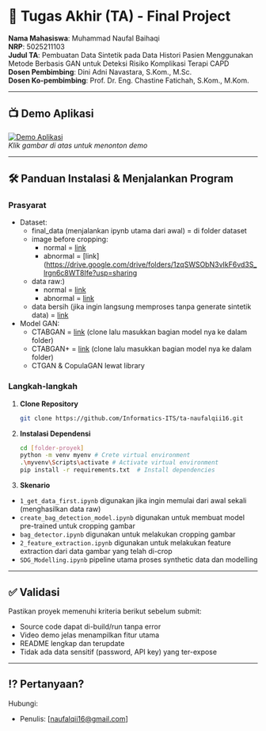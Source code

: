# 🏁 Tugas Akhir (TA) - Final Project

**Nama Mahasiswa**: Muhammad Naufal Baihaqi  
**NRP**: 5025211103  
**Judul TA**: Pembuatan Data Sintetik 
pada Data Histori Pasien Menggunakan Metode Berbasis GAN untuk Deteksi Risiko 
Komplikasi Terapi CAPD  
**Dosen Pembimbing**: Dini Adni Navastara, S.Kom., M.Sc.  
**Dosen Ko-pembimbing**: Prof. Dr. Eng. Chastine Fatichah, 
S.Kom., M.Kom.

---

## 📺 Demo Aplikasi   

[![Demo Aplikasi](https://private-user-images.githubusercontent.com/115441787/469359411-3d49d0b9-1cf3-469e-bb0a-2638c0cbb3b7.jpg?jwt=eyJhbGciOiJIUzI1NiIsInR5cCI6IkpXVCJ9.eyJpc3MiOiJnaXRodWIuY29tIiwiYXVkIjoicmF3LmdpdGh1YnVzZXJjb250ZW50LmNvbSIsImtleSI6ImtleTUiLCJleHAiOjE3NTMyMDQzODksIm5iZiI6MTc1MzIwNDA4OSwicGF0aCI6Ii8xMTU0NDE3ODcvNDY5MzU5NDExLTNkNDlkMGI5LTFjZjMtNDY5ZS1iYjBhLTI2MzhjMGNiYjNiNy5qcGc_WC1BbXotQWxnb3JpdGhtPUFXUzQtSE1BQy1TSEEyNTYmWC1BbXotQ3JlZGVudGlhbD1BS0lBVkNPRFlMU0E1M1BRSzRaQSUyRjIwMjUwNzIyJTJGdXMtZWFzdC0xJTJGczMlMkZhd3M0X3JlcXVlc3QmWC1BbXotRGF0ZT0yMDI1MDcyMlQxNzA4MDlaJlgtQW16LUV4cGlyZXM9MzAwJlgtQW16LVNpZ25hdHVyZT03MDJlNWNlN2E2Y2E3ZDU2MzM4OGFiMzI5Y2E3MjA0NWM4ZDAxZDYyMzdmN2NiNWZiZDlkNWU3OWQ4NTU5MTEyJlgtQW16LVNpZ25lZEhlYWRlcnM9aG9zdCJ9.hZ3Z5WEYXHsFU2q_e1ybqUJ6JSe1ej7X6j7zwaj_t44)](https://youtu.be/DJT7ODeUCE0)  
*Klik gambar di atas untuk menonton demo*

---

## 🛠 Panduan Instalasi & Menjalankan Program  

### Prasyarat  
- Dataset:
   - final_data (menjalankan ipynb utama dari awal) = di folder dataset
   - image before cropping:
      - normal = [link](https://drive.google.com/drive/folders/1u0kBhtxuOKyxT38c7uPZzhpqCmF6_ivN?usp=sharing)
      - abnormal = [link](https://drive.google.com/drive/folders/1zqSWSObN3vIkF6vd3S_lrgn6c8WT8Ife?usp=sharing
   - data raw:)
      - normal = [link](https://drive.google.com/file/d/1GM3kMMXTyOzLcaiyN4zJFnlaek5JSNXQ/view?usp=sharing)
      - abnormal = [link](https://drive.google.com/file/d/14HtZQo2XizVJ7WOP78WB9tKi88gSvugW/view?usp=sharing)
  - data bersih (jika ingin langsung memproses tanpa generate sintetik data) = [link](https://drive.google.com/drive/folders/1ZvPjHA9kbxbxwJSu_o9LMdWK83wczfBn?usp=sharing)
- Model GAN:
   - CTABGAN = [link](https://github.com/Team-TUD/CTAB-GAN) (clone lalu masukkan bagian model nya ke dalam folder)
   - CTABGAN+ = [link](https://github.com/Team-TUD/CTAB-GAN-Plus) (clone lalu masukkan bagian model nya ke dalam folder)
   - CTGAN & CopulaGAN lewat library


### Langkah-langkah  
1. **Clone Repository**  
   ```bash
   git clone https://github.com/Informatics-ITS/ta-naufalqii16.git
   ```
2. **Instalasi Dependensi**
   ```bash
   cd [folder-proyek]
   python -m venv myenv # Crete virtual environment
   .\myvenv\Scripts\activate # Activate virtual environment
   pip install -r requirements.txt  # Install dependencies
   ```
3. **Skenario**
- `1_get_data_first.ipynb` digunakan jika ingin memulai dari awal sekali (menghasilkan data raw)
- `create_bag_detection_model.ipynb` digunakan untuk membuat model pre-trained untuk cropping gambar
- `bag_detector.ipynb` digunakan untuk melakukan cropping gambar
- `2_feature_extraction.ipynb` digunakan untuk melakukan feature extraction dari data gambar yang telah di-crop
- `SDG_Modelling.ipynb` pipeline utama proses synthetic data dan modelling


---

## ✅ Validasi

Pastikan proyek memenuhi kriteria berikut sebelum submit:
- Source code dapat di-build/run tanpa error
- Video demo jelas menampilkan fitur utama
- README lengkap dan terupdate
- Tidak ada data sensitif (password, API key) yang ter-expose

---

## ⁉️ Pertanyaan?

Hubungi:
- Penulis: [naufalqii16@gmail.com]

